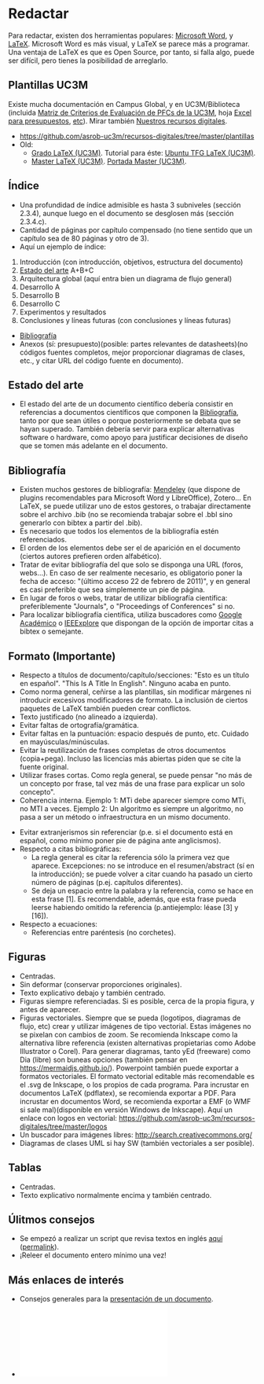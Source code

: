 # Redactar

Para redactar, existen dos herramientas populares: [Microsoft Word](https://es.wikipedia.org/wiki/Microsoft_Word), y [LaTeX](http://es.wikipedia.org/wiki/LaTeX). Microsoft Word es más visual, y LaTeX se parece más a programar. Una ventaja de LaTeX es que es Open Source, por tanto, si falla algo, puede ser difícil, pero tienes la posibilidad de arreglarlo.

## Plantillas UC3M

Existe mucha documentación en Campus Global, y en UC3M/Biblioteca (incluida [Matriz de Criterios de Evaluación de PFCs de la UC3M](Media:Criterios_matriz_evaluacion_TFG.pdf "wikilink"), hoja [Excel para presupuestos](https://github.com/asrob-uc3m/recursos-digitales/blob/master/plantillas/Formulario_PresupuestoPFC-TFG.xlsx), [etc](http://uc3m.libguides.com/TFG)). Mirar también [Nuestros recursos digitales](https://github.com/asrob-uc3m/recursos-digitales).

  - https://github.com/asrob-uc3m/recursos-digitales/tree/master/plantillas
  - Old:
      - [Grado LaTeX (UC3M)](media:PlantillaTFG.zip "wikilink"). Tutorial para éste: [Ubuntu TFG LaTeX (UC3M)](LaTeX_para_TFG_en_Ubuntu "wikilink").
      - [Master LaTeX (UC3M)](media:Master_template.zip "wikilink"). [Portada Master (UC3M)](https://github.com/asrob-uc3m/recursos-digitales/tree/develop/plantillas/portada-master).

## Índice

  - Una profundidad de índice admisible es hasta 3 subniveles (sección 2.3.4), aunque luego en el documento se desglosen más (sección 2.3.4.c).
  - Cantidad de páginas por capítulo compensado (no tiene sentido que un capítulo sea de 80 páginas y otro de 3).
  - Aquí un ejemplo de índice:
1.  Introducción (con introducción, objetivos, estructura del documento)
2.  [Estado del arte](#Estado_del_arte "wikilink") A+B+C
3.  Arquitectura global (aquí entra bien un diagrama de flujo general)
4.  Desarrollo A
5.  Desarrollo B
6.  Desarrollo C
7.  Experimentos y resultados
8.  Conclusiones y líneas futuras (con conclusiones y líneas futuras)
- [Bibliografía](#Bibliograf.C3.ADa "wikilink")
- Anexos (sí: presupuesto)(posible: partes relevantes de datasheets)(no códigos fuentes completos, mejor proporcionar diagramas de clases, etc., y citar URL del código fuente en documento).

## Estado del arte

  - El estado del arte de un documento científico debería consistir en referencias a documentos científicos que componen la [Bibliografía](#Bibliograf.C3.ADa "wikilink"), tanto por que sean útiles o porque posteriormente se debata que se hayan superado. También debería servir para explicar alternativas software o hardware, como apoyo para justificar decisiones de diseño que se tomen más adelante en el documento.

## Bibliografía

  - Existen muchos gestores de bibliografía: [Mendeley](https://www.mendeley.com/) (que dispone de plugins recomendables para Microsoft Word y LibreOffice), Zotero... En LaTeX, se puede utilizar uno de estos gestores, o trabajar directamente sobre el archivo .bib (no se recomienda trabajar sobre el .bbl sino generarlo con bibtex a partir del .bib).
  - Es necesario que todos los elementos de la bibliografía estén referenciados.
  - El orden de los elementos debe ser el de aparición en el documento (ciertos autores prefieren orden alfabético).
  - Tratar de evitar bibliografía del que solo se disponga una URL (foros, webs...). En caso de ser realmente necesario, es obligatorio poner la fecha de acceso: "(último acceso 22 de febrero de 2011)", y en general es casi preferible que sea simplemente un pie de página.
  - En lugar de foros o webs, tratar de utilizar bibliografía científica: preferiblemente "Journals", o "Proceedings of Conferences" si no.
  - Para localizar bibliografía científica, utiliza buscadores como [Google Académico](http://scholar.google.es) o [IEEExplore](http://ieeexplore.ieee.org/Xplore/guesthome.jsp?reload=true) que dispongan de la opción de importar citas a bibtex o semejante.

## Formato (Importante)

  - Respecto a títulos de documento/capítulo/secciones: "Esto es un título en español". "This Is A Title In English". Ninguno acaba en punto.
  - Como norma general, ceñirse a las plantillas, sin modificar márgenes ni introducir excesivos modificadores de formato. La inclusión de ciertos paquetes de LaTeX también pueden crear conflictos.
  - Texto justificado (no alineado a izquierda).
  - Evitar faltas de ortografía/gramática.
  - Evitar faltas en la puntuación: espacio después de punto, etc. Cuidado en mayúsculas/minúsculas.
  - Evitar la reutilización de frases completas de otros documentos (copia+pega). Incluso las licencias más abiertas piden que se cite la fuente original.
  - Utilizar frases cortas. Como regla general, se puede pensar "no más de un concepto por frase, tal vez más de una frase para explicar un solo concepto".
  - Coherencia interna. Ejemplo 1: MTi debe aparecer siempre como MTi, no MTI a veces. Ejemplo 2: Un algoritmo es siempre un algoritmo, no pasa a ser un método o infraestructura en un mismo documento.

<!-- end list -->

  - Evitar extranjerismos sin referenciar (p.e. si el documento está en español, como mínimo poner pie de página ante anglicismos).
  - Respecto a citas bibliográficas:
      - La regla general es citar la referencia sólo la primera vez que aparece. Excepciones: no se introduce en el resumen/abstract (sí en la introducción); se puede volver a citar cuando ha pasado un cierto número de páginas (p.ej. capítulos diferentes).
      - Se deja un espacio entre la palabra y la referencia, como se hace en esta frase \[1\]. Es recomendable, además, que esta frase pueda leerse habiendo omitido la referencia (p.antiejemplo: léase \[3\] y \[16\]).
  - Respecto a ecuaciones:
      - Referencias entre paréntesis (no corchetes).

## Figuras

  - Centradas.
  - Sin deformar (conservar proporciones originales).
  - Texto explicativo debajo y también centrado.
  - Figuras siempre referenciadas. Si es posible, cerca de la propia figura, y antes de aparecer.
  - Figuras vectoriales. Siempre que se pueda (logotipos, diagramas de flujo, etc) crear y utilizar imágenes de tipo vectorial. Estas imágenes no se pixelan con cambios de zoom. Se recomienda Inkscape como la alternativa libre referencia (existen alternativas propietarias como Adobe Illustrator o Corel). Para generar diagramas, tanto yEd (freeware) como Dia (libre) son buneas opciones (también pensar en <https://mermaidjs.github.io/>). Powerpoint también puede exportar a formatos vectoriales. El formato vectorial editable más recomendable es el .svg de Inkscape, o los propios de cada programa. Para incrustar en documentos LaTeX (pdflatex), se recomienda exportar a PDF. Para incrustar en documentos Word, se recomienda exportar a EMF (o WMF si sale mal)(disponible en versión Windows de Inkscape). Aquí un enlace con logos en vectorial: <https://github.com/asrob-uc3m/recursos-digitales/tree/master/logos>
  - Un buscador para imágenes libres: <http://search.creativecommons.org/>
  - Diagramas de clases UML si hay SW (también vectoriales a ser posible).

## Tablas

  - Centradas.
  - Texto explicativo normalmente encima y también centrado.

## Úlitmos consejos

  - Se empezó a realizar un script que revisa textos en inglés [aquí](https://github.com/jgvictores/snippets/blob/develop/bash/review-tex.sh) ([permalink](https://github.com/jgvictores/snippets/blob/8db93e72b29279ffa959e5b72287ab8e0129fa16/bash/review-tex.sh)).
  - ¡Releer el documento entero mínimo una vez\!

## Más enlaces de interés

  - Consejos generales para la [ presentación de un documento](Presentar "wikilink").
  - ![Formatobasicopararedactareportes.pdf](Formatobasicopararedactareportes.pdf "Formatobasicopararedactareportes.pdf")
